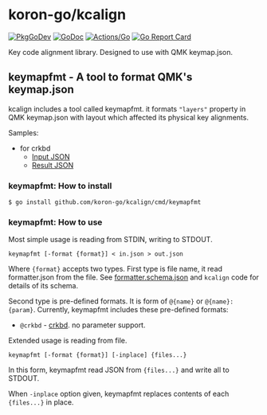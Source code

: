 # koron-go/kcalign

[![PkgGoDev](https://pkg.go.dev/badge/github.com/koron-go/kcalign)](https://pkg.go.dev/github.com/koron-go/kcalign)
[![GoDoc](https://godoc.org/github.com/koron-go/kcalign?status.svg)](https://godoc.org/github.com/koron-go/kcalign)
[![Actions/Go](https://github.com/koron-go/kcalign/workflows/Go/badge.svg)](https://github.com/koron-go/kcalign/actions?query=workflow%3AGo)
[![Go Report Card](https://goreportcard.com/badge/github.com/koron-go/kcalign)](https://goreportcard.com/report/github.com/koron-go/kcalign)

Key code alignment library.  Designed to use with QMK keymap.json.

## keymapfmt - A tool to format QMK's keymap.json

kcalign includes a tool called keymapfmt. it formats `"layers"` property in QMK
keymap.json with layout which affected its physical key alignments.

Samples:

* for crkbd
    * [Input JSON](./cmd/keymapfmt/testdata/crkbd_in.json)
    * [Result JSON](./cmd/keymapfmt/testdata/crkbd_out.json)

### keymapfmt: How to install

```console
$ go install github.com/koron-go/kcalign/cmd/keymapfmt
```

### keymapfmt: How to use

Most simple usage is reading from STDIN, writing to STDOUT.

```
keymapfmt [-format {format}] < in.json > out.json
```

Where `{format}` accepts two types. First type is file name, it read
formatter.json from the file.
See [formatter.schema.json](formatter.schema.json) and `kcalign` code for
details of its schema.

Second type is pre-defined formats. It is form of `@{name}` or
`@{name}:{param}`. Currently, keymapfmt includes these pre-defined formats:

* `@crkbd` - [crkbd](https://github.com/foostan/crkbd/). no parameter support.

Extended usage is reading from file.

```
keymapfmt [-format {format}] [-inplace] {files...}
```

In this form, keymapfmt read JSON from `{files...}` and write all to STDOUT.

When `-inplace` option given, keymapfmt replaces contents of each `{files...}`
in place.

